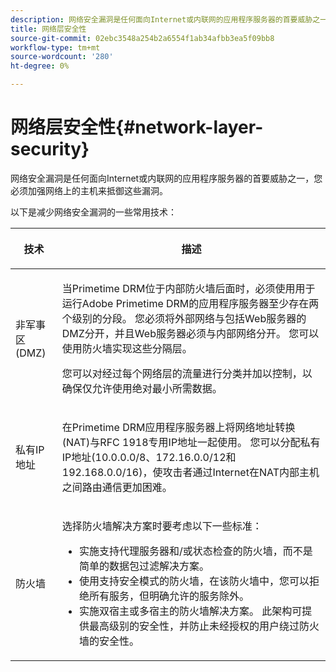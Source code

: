 ```yaml
---
description: 网络安全漏洞是任何面向Internet或内联网的应用程序服务器的首要威胁之一，您必须加强网络上的主机来抵御这些漏洞。
title: 网络层安全性
source-git-commit: 02ebc3548a254b2a6554f1ab34afbb3ea5f09bb8
workflow-type: tm+mt
source-wordcount: '280'
ht-degree: 0%

---
```


# 网络层安全性{#network-layer-security}

网络安全漏洞是任何面向Internet或内联网的应用程序服务器的首要威胁之一，您必须加强网络上的主机来抵御这些漏洞。

以下是减少网络安全漏洞的一些常用技术：

<table frame="all" colsep="1" rowsep="1" class="+ topic/table adobe-d/table " id="table_djf_lhz_n4"> 
 <thead class="- topic/thead "> 
  <tr rowsep="1" class="- topic/row "> 
   <th colname="1" class="- topic/entry entry"> <p class="- topic/p ">技术 </p> </th> 
   <th colname="2" class="- topic/entry entry"> <p class="- topic/p ">描述 </p> </th> 
  </tr> 
 </thead>
 <tbody class="- topic/tbody "> 
  <tr rowsep="1" class="- topic/row "> 
   <td colname="1" class="- topic/entry "> <p class="- topic/p ">非军事区(DMZ) </p> </td> 
   <td colname="2" class="- topic/entry "> <p class="- topic/p ">当Primetime DRM位于内部防火墙后面时，必须使用用于运行Adobe Primetime DRM的应用程序服务器至少存在两个级别的分段。 您必须将外部网络与包括Web服务器的DMZ分开，并且Web服务器必须与内部网络分开。 您可以使用防火墙实现这些分隔层。 </p> <p>您可以对经过每个网络层的流量进行分类并加以控制，以确保仅允许使用绝对最小所需数据。 </p> </td> 
  </tr> 
  <tr rowsep="1" class="- topic/row "> 
   <td colname="1" class="- topic/entry "> <p class="- topic/p ">私有IP地址 </p> </td> 
   <td colname="2" class="- topic/entry "> <p class="- topic/p ">在Primetime DRM应用程序服务器上将网络地址转换(NAT)与RFC 1918专用IP地址一起使用。 您可以分配私有IP地址(10.0.0.0/8、172.16.0.0/12和192.168.0.0/16)，使攻击者通过Internet在NAT内部主机之间路由通信更加困难。 </p> </td> 
  </tr> 
  <tr rowsep="0" class="- topic/row "> 
   <td colname="1" class="- topic/entry "> <p class="- topic/p ">防火墙 </p> </td> 
   <td colname="2" class="- topic/entry "> <p class="- topic/p ">选择防火墙解决方案时要考虑以下一些标准： </p> <p class="- topic/p "> 
     <ul class="- topic/ul " id="ul_wjf_lhz_n4"> 
      <li class="- topic/li " id="li_A620D0B635384590BA7804F9720D04D0">实施支持代理服务器和/或状态检查的防火墙，而不是简单的数据包过滤解决方案。 </li> 
      <li class="- topic/li " id="li_3E4F814A30C047539185C23F4F57C282">使用支持安全模式的防火墙，在该防火墙中，您可以拒绝所有服务，但明确允许的服务除外。 </li> 
      <li class="- topic/li " id="li_96160B3F14C4425397F017AF93FABE32">实施双宿主或多宿主的防火墙解决方案。 此架构可提供最高级别的安全性，并防止未经授权的用户绕过防火墙的安全性。 </li> 
     </ul> </p> </td> 
  </tr> 
 </tbody> 
</table>
